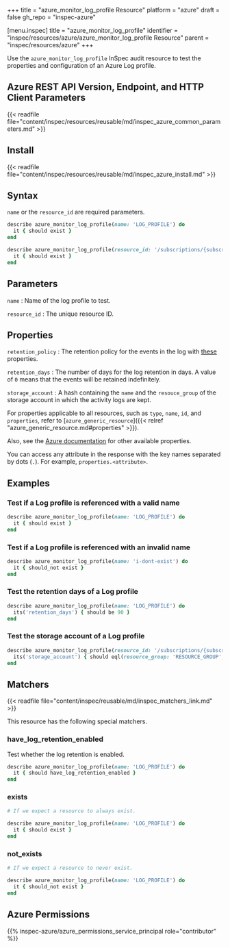 +++
title = "azure_monitor_log_profile Resource"
platform = "azure"
draft = false
gh_repo = "inspec-azure"

[menu.inspec]
title = "azure_monitor_log_profile"
identifier = "inspec/resources/azure/azure_monitor_log_profile Resource"
parent = "inspec/resources/azure"
+++

Use the `azure_monitor_log_profile` InSpec audit resource to test the properties and configuration of an Azure Log profile.

## Azure REST API Version, Endpoint, and HTTP Client Parameters

{{< readfile file="content/inspec/resources/reusable/md/inspec_azure_common_parameters.md" >}}

## Install

{{< readfile file="content/inspec/resources/reusable/md/inspec_azure_install.md" >}}

## Syntax

`name` or the `resource_id` are required parameters.

```ruby
describe azure_monitor_log_profile(name: 'LOG_PROFILE') do
  it { should exist }
end
```

```ruby
describe azure_monitor_log_profile(resource_id: '/subscriptions/{subscriptionId}/providers/microsoft.insights/logprofiles/{logProfileName}') do
  it { should exist }
end
```

## Parameters

`name`
: Name of the log profile to test.

`resource_id`
: The unique resource ID.

## Properties

`retention_policy`
: The retention policy for the events in the log with [these](https://docs.microsoft.com/en-us/rest/api/monitor/logprofiles/get#retentionpolicy) properties.

`retention_days`
: The number of days for the log retention in days. A value of `0` means that the events will be retained indefinitely.

`storage_account`
: A hash containing the `name` and the `resouce_group` of the storage account in which the activity logs are kept.

For properties applicable to all resources, such as `type`, `name`, `id`, and `properties`, refer to [`azure_generic_resource`]({{< relref "azure_generic_resource.md#properties" >}}).

Also, see the [Azure documentation](https://docs.microsoft.com/en-us/rest/api/monitor/logprofiles/get#logprofileresource) for other available properties.

You can access any attribute in the response with the key names separated by dots (`.`). For example, `properties.<attribute>`.

## Examples

### Test if a Log profile is referenced with a valid name

```ruby
describe azure_monitor_log_profile(name: 'LOG_PROFILE') do
  it { should exist }
end
```

### Test if a Log profile is referenced with an invalid name

```ruby
describe azure_monitor_log_profile(name: 'i-dont-exist') do
  it { should_not exist }
end
```

### Test the retention days of a Log profile

```ruby
describe azure_monitor_log_profile(name: 'LOG_PROFILE') do
  its('retention_days') { should be 90 }
end
```

### Test the storage account of a Log profile

```ruby
describe azure_monitor_log_profile(resource_id: '/subscriptions/{subscriptionId}/providers/microsoft.insights/logprofiles/{logProfileName}') do
  its('storage_account') { should eql(resource_group: 'RESOURCE_GROUP', name: 'STORAGE_ACCOUNT') }
end
```

## Matchers

{{< readfile file="content/inspec/reusable/md/inspec_matchers_link.md" >}}

This resource has the following special matchers.

### have_log_retention_enabled

Test whether the log retention is enabled.

```ruby
describe azure_monitor_log_profile(name: 'LOG_PROFILE') do
  it { should have_log_retention_enabled }
end
```

### exists

```ruby
# If we expect a resource to always exist.

describe azure_monitor_log_profile(name: 'LOG_PROFILE') do
  it { should exist }
end
```

### not_exists

```ruby
# If we expect a resource to never exist.

describe azure_monitor_log_profile(name: 'LOG_PROFILE') do
  it { should_not exist }
end
```

## Azure Permissions

{{% inspec-azure/azure_permissions_service_principal role="contributor" %}}
